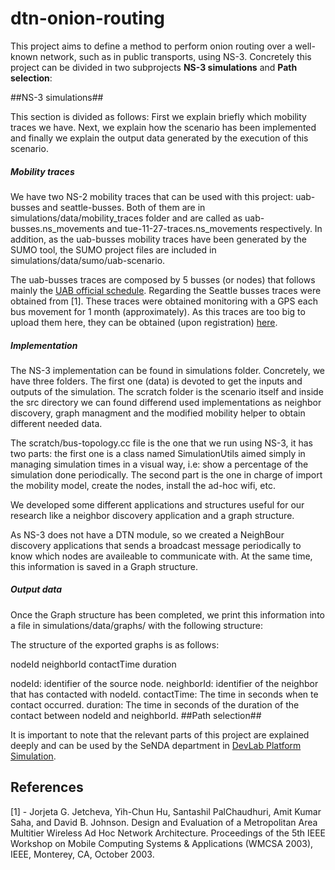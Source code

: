 # dtn-onion-routing
This project aims to define a method to perform onion routing over a well-known network, such as in public transports, using NS-3. Concretely this project can be divided in two subprojects **NS-3 simulations** and **Path selection**:

##NS-3 simulations##

This section is divided as follows: First we explain briefly which mobility traces we have. Next, we explain how the scenario has been implemented and finally we explain the output data generated by the execution of this scenario.

##### Mobility traces ######
We have two NS-2 mobility traces that can be used with this project: uab-busses and seattle-busses. Both of them are in simulations/data/mobility_traces folder and are called as uab-busses.ns_movements and tue-11-27-traces.ns_movements respectively. In addition, as the uab-busses mobility traces have been generated by the SUMO tool, the SUMO project files are included in simulations/data/sumo/uab-scenario.

The uab-busses traces are composed by 5 busses (or nodes) that follows mainly the [UAB official schedule](https://www.uab.cat/web/by-bus/the-uab-internal-bus-service-1273127179834.html). Regarding the Seattle busses traces were obtained from [1]. These traces were obtained monitoring with a GPS each bus movement for 1 month (approximately). As this traces are too big to upload them here, they can be obtained (upon registration) [here](http://crawdad.org/rice/ad_hoc_city).

##### Implementation ######
The NS-3 implementation can be found in simulations folder. Concretely, we have three folders. The first one (data) is devoted to get the inputs and outputs of the simulation. The scratch folder is the scenario itself and inside the src directory we can found differend used implementations as neighbor discovery, graph managment and the modified mobility helper to obtain different needed data.

The scratch/bus-topology.cc file is the one that we run using NS-3, it has two parts: the first one is a class named SimulationUtils aimed simply in managing simulation times in a visual way, i.e: show a percentage of the simulation done periodically. The second part is the one in charge of import the mobility model, create the nodes, install the ad-hoc wifi, etc.

We developed some different applications and structures useful for our research like a neighbor discovery application and a graph structure.

As NS-3 does not have a DTN module, so we created a NeighBour discovery applications that sends a broadcast message periodically to know which nodes are availeable to communicate with. At the same time, this information is saved in a Graph structure.

##### Output data ######
Once the Graph structure has been completed, we print this information into a file in simulations/data/graphs/ with the following structure:

The structure of the exported graphs is as follows:

nodeId neighborId contactTime duration

nodeId: 	identifier of the source node.
neighborId: 	identifier of the neighbor that has contacted with nodeId.
contactTime:	The time in seconds when te contact occurred.
duration:	The time in seconds of the duration of the contact between nodeId and neighborId.
##Path selection##


It is important to note that the relevant parts of this project are explained deeply and can be used by the SeNDA department in [DevLab Platform Simulation](http://senda.uab.cat/wiki/DevLab_Platform_Simulation).

## References ##
[1] - Jorjeta G. Jetcheva, Yih-Chun Hu, Santashil PalChaudhuri, Amit Kumar Saha, and David B. Johnson. Design and Evaluation of a Metropolitan Area Multitier Wireless Ad Hoc Network Architecture. Proceedings of the 5th IEEE Workshop on Mobile Computing Systems & Applications (WMCSA 2003), IEEE, Monterey, CA, October 2003. 
